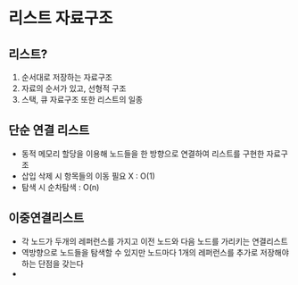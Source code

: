 # 리스트 자료구조
## 리스트?
1. 순서대로 저장하는 자료구조
2. 자료의 순서가 있고, 선형적 구조
3. 스택, 큐 자료구조 또한 리스트의 일종

## 단순 연결 리스트
- 동적 메모리 할당을 이용해 노드들을 한 방향으로 연결하여 리스트를 구현한 자료구조
- 삽입 삭제 시 항목들의 이동 필요 X : O(1)
- 탐색 시 순차탐색 : O(n)

## 이중연결리스트
- 각 노드가 두개의 레퍼런스를 가지고 이전 노드와 다음 노드를 가리키는 연결리스트
- 역방향으로 노드들을 탐색할 수 있지만 노드마다 1개의 레퍼런스를 추가로 저장해야하는 단점을 갖는다
- 
